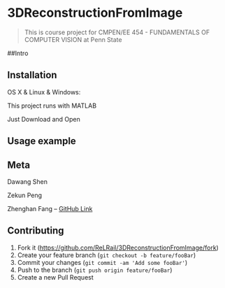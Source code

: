 # 3DReconstructionFromImage
> This is course project for CMPEN/EE 454 - FUNDAMENTALS OF COMPUTER VISION at Penn State

##Intro

## Installation

OS X & Linux & Windows:

This project runs with MATLAB

Just Download and Open

## Usage example

## Meta

Dawang Shen

Zekun Peng

Zhenghan Fang     – [GitHub Link](https://github.com/ReLRail/)

## Contributing

1. Fork it (<https://github.com/ReLRail/3DReconstructionFromImage/fork>)
2. Create your feature branch (`git checkout -b feature/fooBar`)
3. Commit your changes (`git commit -am 'Add some fooBar'`)
4. Push to the branch (`git push origin feature/fooBar`)
5. Create a new Pull Request

<!-- Markdown link & img dfn's -->
[npm-image]: https://img.shields.io/npm/v/datadog-metrics.svg?style=flat-square
[npm-url]: https://npmjs.org/package/datadog-metrics
[npm-downloads]: https://img.shields.io/npm/dm/datadog-metrics.svg?style=flat-square
[travis-image]: https://img.shields.io/travis/dbader/node-datadog-metrics/master.svg?style=flat-square
[travis-url]: https://travis-ci.org/dbader/node-datadog-metrics
[wiki]: https://github.com/yourname/yourproject/wiki
